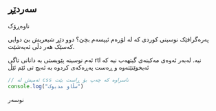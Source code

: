 ## سەردێڕ
ناوەڕۆک

پەرەگرافێک نوسینی کوردی کە لە لۆرەم ئیپسەم بچێ؟ دوو دێڕ شیعریش بێ دوایی کەسێک هەر دڵی ئەیەشێت.

ئەم نوسینە پێویستی بە دانانی تاگی rtl نیە. لەبەر ئەوەی مەکینەی گیتهەب نیە کە ئەیخوێنێتەوە و ڕەست پەڕەکەی کردوە بە ئەیچ تی ئێم ئێڵ

```js
// ئەمیش لە css ناسراوە کە چەپ بۆ ڕاست بێت
console.log("سڵاو مدبوک")
```

نوسەر
